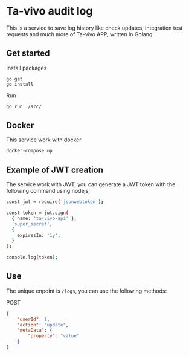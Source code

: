 # Ta-vivo audit log

This is a service to save log history like check updates, integration test requests and much more of Ta-vivo APP, written in Golang.

## Get started

Install packages
```
go get
go install
```

Run 

```bash
go run ./src/
``` 

## Docker

This service work with docker.

```bash
docker-compose up
```

## Example of JWT creation

The service work with JWT, you can generate a JWT token with the following command using nodejs;

```bash
const jwt = require('jsonwebtoken');

const token = jwt.sign(
  { name: 'ta-vivo-api' },
  'super_secret',
  {
    expiresIn: '1y',
  }
);

console.log(token);
```

## Use

The unique enpoint is `/logs`, you can use the following methods:

POST
```json
{
    "userId": 1,
    "action": "update",
    "metaData": {
        "property": "value"
    }
}
```